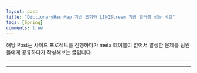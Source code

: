 ```yaml
---
layout: post
title: "DictionaryHashMap 기반 조회와 LINQStream 기반 필터링 성능 비교"
tags: [Spring]
comments: true
---
```


해당 Post는 사이드 프로젝트를 진행하다가 meta 테이블이 없어서 발생한 문제를 팀원들에게 공유하다가 작성해보는 글입니다.

---



---
